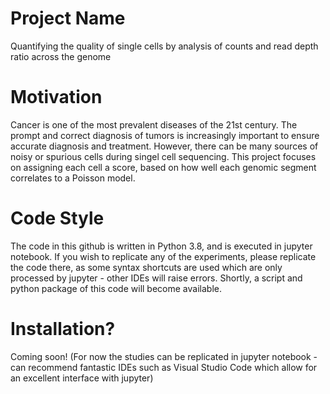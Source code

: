 # Project Name
Quantifying the quality of single cells by analysis of counts and read depth ratio across the genome

# Motivation
Cancer is one of the most prevalent diseases of the 21st century. The prompt and correct diagnosis of tumors is increasingly important to ensure accurate diagnosis and treatment. However, there can be many sources of noisy or spurious cells during singel cell sequencing. This project focuses on assigning each cell a score, based on how well each genomic segment correlates to a Poisson model. 

# Code Style
The code in this github is written in Python 3.8, and is executed in jupyter notebook. If you wish to replicate any of the experiments, please replicate the code there, as some syntax shortcuts are used which are only processed by jupyter - other IDEs will raise errors.
Shortly, a script and python package of this code will become available.

# Installation?
Coming soon! (For now the studies can be replicated in jupyter notebook - can recommend fantastic IDEs such as Visual Studio Code which allow for an excellent interface with jupyter)
